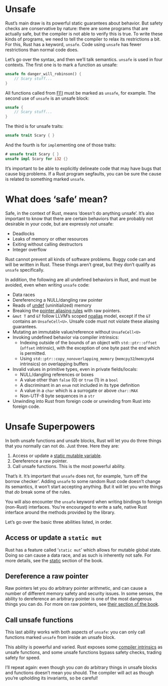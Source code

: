 # Unsafe

Rust’s main draw is its powerful static guarantees about behavior. But safety
checks are conservative by nature: there are some programs that are actually
safe, but the compiler is not able to verify this is true. To write these kinds
of programs, we need to tell the compiler to relax its restrictions a bit. For
this, Rust has a keyword, `unsafe`. Code using `unsafe` has fewer restrictions
than normal code does.

Let’s go over the syntax, and then we’ll talk semantics. `unsafe` is used in
four contexts. The first one is to mark a function as unsafe:

```rust
unsafe fn danger_will_robinson() {
    // Scary stuff...
}
```

All functions called from [FFI][ffi] must be marked as `unsafe`, for example.
The second use of `unsafe` is an unsafe block:

[ffi]: ffi.html

```rust
unsafe {
    // Scary stuff...
}
```

The third is for unsafe traits:

```rust
unsafe trait Scary { }
```

And the fourth is for `impl`ementing one of those traits:

```rust
# unsafe trait Scary { }
unsafe impl Scary for i32 {}
```

It’s important to be able to explicitly delineate code that may have bugs that
cause big problems. If a Rust program segfaults, you can be sure the cause is
related to something marked `unsafe`.

# What does ‘safe’ mean?

Safe, in the context of Rust, means ‘doesn’t do anything unsafe’. It’s also
important to know that there are certain behaviors that are probably not
desirable in your code, but are expressly _not_ unsafe:

* Deadlocks
* Leaks of memory or other resources
* Exiting without calling destructors
* Integer overflow

Rust cannot prevent all kinds of software problems. Buggy code can and will be
written in Rust. These things aren’t great, but they don’t qualify as `unsafe`
specifically.

In addition, the following are all undefined behaviors in Rust, and must be
avoided, even when writing `unsafe` code:

* Data races
* Dereferencing a NULL/dangling raw pointer
* Reads of [undef][undef] (uninitialized) memory
* Breaking the [pointer aliasing rules][aliasing] with raw pointers.
* `&mut T` and `&T` follow LLVM’s scoped [noalias][noalias] model, except if
  the `&T` contains an `UnsafeCell<U>`. Unsafe code must not violate these
  aliasing guarantees.
* Mutating an immutable value/reference without `UnsafeCell<U>`
* Invoking undefined behavior via compiler intrinsics:
  * Indexing outside of the bounds of an object with `std::ptr::offset`
    (`offset` intrinsic), with
    the exception of one byte past the end which is permitted.
  * Using `std::ptr::copy_nonoverlapping_memory` (`memcpy32`/`memcpy64`
    intrinsics) on overlapping buffers
* Invalid values in primitive types, even in private fields/locals:
  * NULL/dangling references or boxes
  * A value other than `false` (0) or `true` (1) in a `bool`
  * A discriminant in an `enum` not included in its type definition
  * A value in a `char` which is a surrogate or above `char::MAX`
  * Non-UTF-8 byte sequences in a `str`
* Unwinding into Rust from foreign code or unwinding from Rust into foreign
  code.

[noalias]: http://llvm.org/docs/LangRef.html#noalias
[undef]: http://llvm.org/docs/LangRef.html#undefined-values
[aliasing]: http://llvm.org/docs/LangRef.html#pointer-aliasing-rules

# Unsafe Superpowers

In both unsafe functions and unsafe blocks, Rust will let you do three things
that you normally can not do. Just three. Here they are:

1. Access or update a [static mutable variable][static].
2. Dereference a raw pointer.
3. Call unsafe functions. This is the most powerful ability.

That’s it. It’s important that `unsafe` does not, for example, ‘turn off the
borrow checker’. Adding `unsafe` to some random Rust code doesn’t change its
semantics, it won’t start accepting anything. But it will let you write
things that _do_ break some of the rules.

You will also encounter the `unsafe` keyword when writing bindings to foreign
(non-Rust) interfaces. You're encouraged to write a safe, native Rust interface
around the methods provided by the library.

Let’s go over the basic three abilities listed, in order.

## Access or update a `static mut`

Rust has a feature called ‘`static mut`’ which allows for mutable global state.
Doing so can cause a data race, and as such is inherently not safe. For more
details, see the [static][static] section of the book.

[static]: const-and-static.html#static

## Dereference a raw pointer

Raw pointers let you do arbitrary pointer arithmetic, and can cause a number of
different memory safety and security issues. In some senses, the ability to
dereference an arbitrary pointer is one of the most dangerous things you can
do. For more on raw pointers, see [their section of the book][rawpointers].

[rawpointers]: raw-pointers.html

## Call unsafe functions

This last ability works with both aspects of `unsafe`: you can only call
functions marked `unsafe` from inside an unsafe block.

This ability is powerful and varied. Rust exposes some [compiler
intrinsics][intrinsics] as unsafe functions, and some unsafe functions bypass
safety checks, trading safety for speed.

I’ll repeat again: even though you _can_ do arbitrary things in unsafe blocks
and functions doesn’t mean you should. The compiler will act as though you’re
upholding its invariants, so be careful!

[intrinsics]: ../../unstable-book/language-features/intrinsics.html
